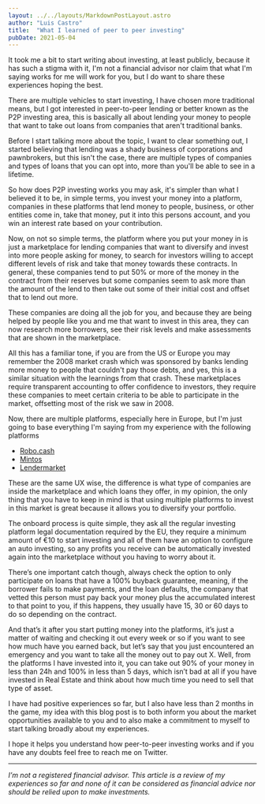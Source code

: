 ```yaml
---
layout: ../../layouts/MarkdownPostLayout.astro
author: "Luis Castro" 
title:  "What I learned of peer to peer investing"
pubDate: 2021-05-04
---
```


It took me a bit to start writing about investing, at least publicly, because it has such a stigma with it, I'm not a
financial advisor nor claim that what I'm saying works for me will work for you, but I do want to share these
experiences hoping the best.

There are multiple vehicles to start investing, I have chosen more traditional means, but I got interested in
peer-to-peer lending or better known as the P2P investing area, this is basically all about lending your money to people
that want to take out loans from companies that aren't traditional banks.

Before I start talking more about the topic, I want to clear something out, I started believing that lending was a shady
business of corporations and pawnbrokers, but this isn't the case, there are multiple types of companies and
types of loans that you can opt into, more than you'll be able to see in a lifetime.

So how does P2P investing works you may ask, it's simpler than what I believed it to be, in simple terms, you invest
your money into a platform, companies in these platforms that lend money to people, business, or other entities come in,
take that money, put it into this persons account, and you win an interest rate based on your contribution.

Now, on not so simple terms, the platform where you put your money in is just a marketplace for lending companies that
want to diversify and invest into more people asking for money, to search for investors willing to accept different
levels of risk and take that money towards these contracts. In general, these companies tend to put 50% or more of the
money in the contract from their reserves but some companies seem to ask more than the amount of the lend to then take
out some of their initial cost and offset that to lend out more.

These companies are doing all the job for you, and because they are being helped by people like you and me that want to
invest in this area, they can now research more borrowers, see their risk levels and make assessments that are shown in
the marketplace.

All this has a familiar tone, if you are from the US or Europe you may remember the 2008 market crash which was
sponsored by banks lending more money to people that couldn't pay those debts, and yes, this is a similar situation with
the learnings from that crash. These marketplaces require transparent accounting to offer confidence to investors, they
require these companies to meet certain criteria to be able to participate in the market, offsetting most of the risk we
saw in 2008.

Now, there are multiple platforms, especially here in Europe, but I'm just going to base everything I'm saying from my
experience with the following platforms

* [Robo.cash](https://robo.cash/ref/adEl)
* [Mintos](https://www.mintos.com/en/l/ref/EJ3B1V)
* [Lendermarket](https://www.lendermarket.com/ref/6dqyzs9t?lang=en)

These are the same UX wise, the difference is what type of companies are inside the marketplace and which loans they
offer, in my opinion, the only thing that you have to keep in mind is that using multiple platforms to invest in this
market is great because it allows you to diversify your portfolio.

The onboard process is quite simple, they ask all the regular investing platform legal documentation required by the EU,
they require a minimum amount of €10 to start investing and all of them have an option to configure an auto investing,
so any profits you receive can be automatically invested again into the marketplace without you having to worry about
it.

There’s one important catch though, always check the option to only participate on loans that have a 100% buyback
guarantee, meaning, if the borrower fails to make payments, and the loan defaults, the company that vetted this person
must pay back your money plus the accumulated interest to that point to you, if this happens, they usually have 15, 30
or 60 days to do so depending on the contract.

And that’s it after you start putting money into the platforms, it’s just a matter of waiting and checking it out every
week or so if you want to see how much have you earned back, but let’s say that you just encountered an emergency and
you want to take all the money out to pay out X. Well, from the platforms I have invested into it, you can take out 90%
of your money in less than 24h and 100% in less than 5 days, which isn’t bad at all if you have invested in Real Estate
and think about how much time you need to sell that type of asset.

I have had positive experiences so far, but I also have less than 2 months in the game, my idea with this blog post is
to both inform you about the market opportunities available to you and to also make a commitment to myself to start
talking broadly about my experiences.

I hope it helps you understand how peer-to-peer investing works and if you have any doubts feel free to reach me on
Twitter.

-----

*I’m not a registered financial advisor. This article is a review of my experiences so far and none of it can be
considered as financial advice nor should be relied upon to make investments.*
